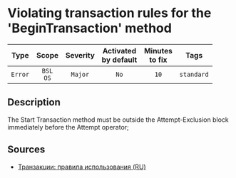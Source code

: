 # Violating transaction rules for the 'BeginTransaction' method

| Type | Scope | Severity | Activated<br/>by default | Minutes<br/>to fix | Tags |
| :-: | :-: | :-: | :-: | :-: | :-: |
| `Error` | `BSL`<br/>`OS` | `Major` | `No` | `10` | `standard` |

<!-- Блоки выше заполняются автоматически, не трогать -->
## Description

The Start Transaction method must be outside the Attempt-Exclusion block immediately before the Attempt operator;

## Sources

* [Транзакции: правила использования (RU)](https://its.1c.ru/db/v8std/content/783/hdoc/_top/)
